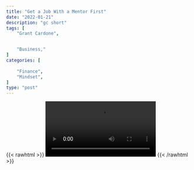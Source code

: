 ```yaml
---
title: "Get a Job With a Mentor First"
date: "2022-01-21"
description: "gc short"
tags: [
    "Grant Cardone",


    "Business,"
]
categories: [
    
    "Finance",
    "Mindset",
]
type: "post"
---
```

{{< rawhtml >}}
    <video width="auto" height="auto" controls>
        <source src="https://clips.dev00ps.com/Grant%20Cardone/get_a_job.mp4" type="video/mp4"> 
    </video>
{{< /rawhtml >}}